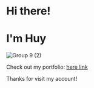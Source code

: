 # Hi there!
# I'm Huy 


![Group 9 (2)](https://github.com/trinhqhuy/trinhqhuy/assets/77260252/fc85dc78-23b6-4d69-9e69-85fd4bddbb72)


Check out my portfolio: <a href="https://trinhqhuy.glitch.me/">here link</a>

Thanks for visit my account!
